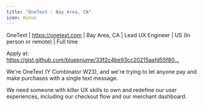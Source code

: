 ```yaml
---
title: "OneText : Bay Area, CA"
icon: minus
---
```

OneText | <a href="https:&#x2F;&#x2F;onetext.com">https:&#x2F;&#x2F;onetext.com</a> | Bay Area, CA | Lead UX Engineer | US (In person or remote) | Full time

Apply at: <a href="https:&#x2F;&#x2F;gist.github.com&#x2F;bluepnume&#x2F;33f2c4be93cc20215aafd55f803de19f" rel="nofollow">https:&#x2F;&#x2F;gist.github.com&#x2F;bluepnume&#x2F;33f2c4be93cc20215aafd55f80...</a>

We&#x27;re OneText (Y Combinator W23), and we&#x27;re trying to let anyone pay and make purchases with a single text message.

We need someone with killer UX skills to own and redefine our user experiences, including our checkout flow and our merchant dashboard.
